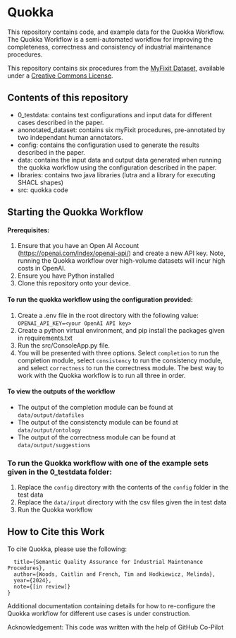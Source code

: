 # Quokka

This repository contains code, and example data for the Quokka Workflow. The Quokka Workflow is a semi-automated workflow for improving the completeness, correctness and consistency of industrial maintenance procedures.

This repository contains six procedures from the [MyFixit Dataset](https://github.com/rub-ksv/MyFixit-Dataset), available under a [Creative Commons License](https://github.com/rub-ksv/MyFixit-Dataset?tab=License-1-ov-file#readme).

## Contents of this repository

- 0_testdata: contains test configurations and input data for different cases described in the paper.
- anonotated_dataset: contains six myFixit procedures, pre-annotated by two independant human annotators.
- config: contains the configuration used to generate the results described in the paper.
- data: contains the input data and output data generated when running the quokka workflow using the configuration described in the paper.
- libraries: contains two java libraries (lutra and a library for executing SHACL shapes)
- src: quokka code

## Starting the Quokka Workflow

#### Prerequisites:

1. Ensure that you have an Open AI Account (https://openai.com/index/openai-api/) and create a new API key. Note, running the Quokka workflow over high-volume datasets will incur high costs in OpenAI.
2. Ensure you have Python installed
3. Clone this repository onto your device.

#### To run the quokka workflow using the configuration provided:

1. Create a .env file in the root directory with the following value: ```OPENAI_API_KEY=<your OpenAI API key>```
2. Create a python virtual environment, and pip install the packages given in requirements.txt
3. Run the src/ConsoleApp.py file.
4. You will be presented with three options. Select ```completion``` to run the completion module, select ```consistency``` to run the consistency module, and select ```correctness``` to run the correctness module. The best way to work with the Quokka workflow is to run all three in order.

#### To view the outputs of the workflow

- The output of the completion module can be found at ```data/output/datafiles``` 
- The output of the consistencty module can be found at ```data/output/ontology```
- The output of the correctness module can be found at ```data/output/suggestions```

### To run the Quokka workflow with one of the example sets given in the 0_testdata folder:

1. Replace the ```config``` directory with the contents of the ```config``` folder in the test data
2. Replace the ```data/input``` directory with the csv files given the in test data
3. Run the Quokka workflow

## How to Cite this Work

To cite Quokka, please use the following:

```@article{woods2024quokka,
  title={Semantic Quality Assurance for Industrial Maintenance Procedures},
  author={Woods, Caitlin and French, Tim and Hodkiewicz, Melinda},
  year={2024},
  note={[in review]}
}
```

Additional documentation containing details for how to re-configure the Quokka workflow for different use cases is under construction.

Acknowledgement: This code was written with the help of GitHub Co-Pilot

